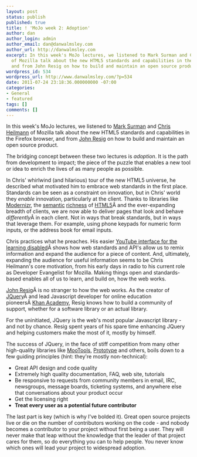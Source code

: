 ```yaml
---
layout: post
status: publish
published: true
title: ! 'MoJo week 2: Adoption'
author: dan
author_login: admin
author_email: dan@danwalmsley.com
author_url: http://danwalmsley.com
excerpt: In this week's MoJo lectures, we listened to Mark Surman and Chris Heilmann
  of Mozilla talk about the new HTML5 standards and capabilities in the Firefox browser,
  and from John Resig on how to build and maintain an open source product.
wordpress_id: 534
wordpress_url: http://www.danwalmsley.com/?p=534
date: 2011-07-24 23:18:36.000000000 -07:00
categories:
- General
- featured
tags: []
comments: []
---
```

In this week's MoJo lectures, we listened to <a href="http://commonspace.wordpress.com/">Mark Surman</a> and <a href="http://www.wait-till-i.com/">Chris Heilmann</a> of Mozilla talk about the new HTML5 standards and capabilities in the Firefox browser, and from <a href="http://ejohn.org/">John Resig</a> on how to build and maintain an open source product.

The bridging concept between these two lectures is <em>adoption</em>. It is the path from development to impact; the piece of the puzzle that enables a new tool or idea to enrich the lives of as many people as possible.

In Chris' whirlwind (and hilarious) tour of the new HTML5 universe, he described what motivated him to embrace web standards in the first place. Standards can be seen as a constraint on innovation, but in Chris' world they <em>enable</em> innovation, particularly at the client. Thanks to libraries like <a href="http://modernizr.com">Modernizr</a>, the <a href="http://www.whatwg.org/specs/web-apps/current-work/multipage/sections.html#the-section-element">semantic</a> <a href="http://www.whatwg.org/specs/web-apps/current-work/multipage/sections.html#the-article-element">richness</a> of <a href="http://diveintohtml5.com">HTML5</a>&Acirc;&nbsp;and the ever-expanding breadth of clients, we are now able to deliver pages that look and behave <em>differently</em>&Acirc;&nbsp;in each client. Not in ways that break standards, but in ways that leverage them. For example, using phone keypads for numeric form inputs, or the address book for email inputs.

Chris practices what he preaches. His easier <a href="http://icant.co.uk/easy-youtube/">YouTube interface for the learning disabled</a>&Acirc;&nbsp;shows how web standards and API's allow us to remix information and expand the audience for a piece of content. And, ultimately, expanding the audience for useful information seems to be Chris Heilmann's core motivation, from his early days in radio to his current role as Developer Evangelist for Mozilla. Making things open and standards-based enables all of us to learn, and build on, how the web works.

<a href="http://ejohn.org/">John Resig</a>&Acirc;&nbsp;is no stranger to how the web works. As the creator of <a href="http://jquery.com">JQuery</a>&Acirc;&nbsp;and lead Javascript developer for online education pioneers&Acirc;&nbsp;<a href="http://www.khanacademy.org/">Khan Academy</a>, Resig knows how to build a community of support, whether for a software library or an actual library.

For the uninitiated, JQuery is the web's most popular Javascript library - and not by chance. Resig spent years of his spare time enhancing JQuery and helping customers make the most of it, mostly by himself.

The success of JQuery, in the face of stiff competition from many other high-quality libraries like <a href="http://mootools.net/">MooTools</a>, <a href="http://www.prototypejs.org/">Prototype</a> and others, boils down to a few guiding principles (hint: they're mostly non-technical):
<ul>
	<li>Great API design and code quality</li>
	<li>Extremely high quality documentation, FAQ, web site, tutorials</li>
	<li>Be responsive to requests from community members in email, IRC, newsgroups, message boards, ticketing systems, and anywhere else that conversations about your product occur</li>
	<li>Get the licensing right</li>
	<li><strong>Treat every user as a potential future contributor</strong></li>
</ul>
The last part is key (which is why I've bolded it). Great open source projects live or die on the number of contributors working on the code - and nobody becomes a contributor to your project without first being a user. They will never make that leap without the knowledge that the leader of that project cares for them, so do everything you can to help people. You never know which ones will lead your project to widespread adoption.
